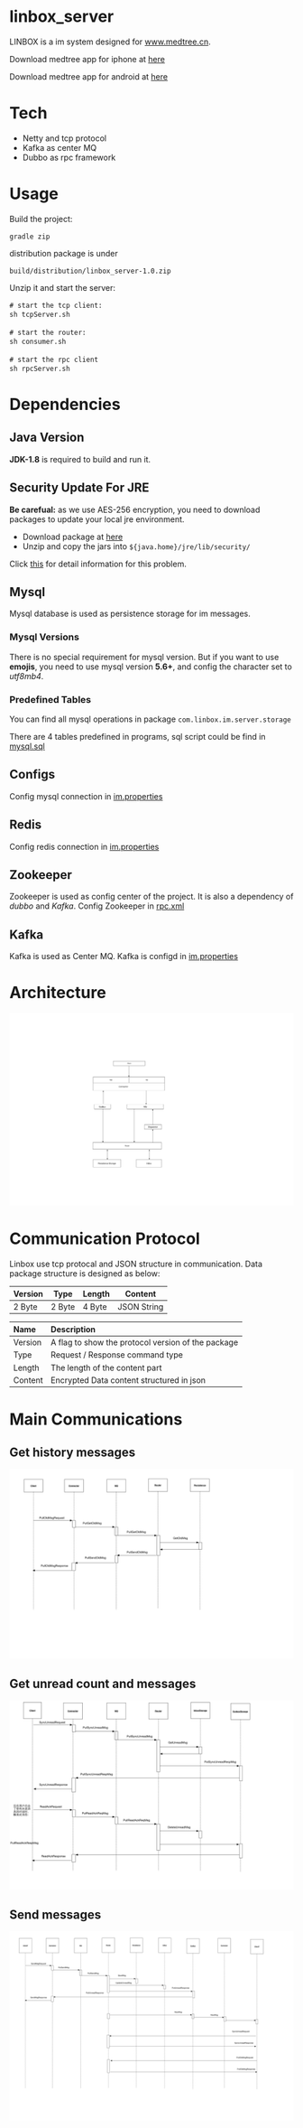 # linbox_server

LINBOX is a im system designed for www.medtree.cn.

Download medtree app for iphone at [here](https://itunes.apple.com/cn/app/yi-shu/id933709180?mt=8)

Download medtree app for android at [here](https://medtree.cn/release/android/4.1.1/medtree.apk)

# Tech
* Netty and tcp protocol
* Kafka as center MQ
* Dubbo as rpc framework

# Usage
Build the project:
```
gradle zip
```

distribution package is under 
```
build/distribution/linbox_server-1.0.zip
```

Unzip it and start the server:
```
# start the tcp client:
sh tcpServer.sh

# start the router:
sh consumer.sh

# start the rpc client
sh rpcServer.sh
```

# Dependencies
## Java Version
**JDK-1.8** is required to build and run it.

## Security Update For JRE
**Be carefual:** as we use AES-256 encryption, you need to download packages to update your local jre environment.
* Download package at [here](http://www.oracle.com/technetwork/java/javase/downloads/jce8-download-2133166.html)
* Unzip and copy the jars into ```${java.home}/jre/lib/security/```

Click [this](http://stackoverflow.com/questions/6481627/java-security-illegal-key-size-or-default-parameters) for detail information for this problem.

## Mysql
Mysql database is used as persistence storage for im messages.

### Mysql Versions
There is no special requirement for mysql version.
But if you want to use **emojis**, you need to use mysql version **5.6+**, and config the character set to *utf8mb4*.

### Predefined Tables
You can find all mysql operations in package ```com.linbox.im.server.storage```

There are 4 tables predefined in programs, sql script could be find in [mysql.sql](src/main/docs/mysql.sql)

## Configs
Config mysql connection in [im.properties](src/main/config/im.properties)

## Redis
Config redis connection in [im.properties](src/main/config/im.properties)

## Zookeeper
Zookeeper is used as config center of the project. It is also a dependency of *dubbo* and *Kafka*.
Config Zookeeper in [rpc.xml](src/main/config/spring/rpc.xml)

## Kafka
Kafka is used as Center MQ.
Kafka is configd in [im.properties](src/main/config/im.properties)


# Architecture
![architecture](src/main/docs/IM-architecture.jpg)


# Communication Protocol
Linbox use tcp protocal and JSON structure in communication.
Data package structure is designed as below:

|Version|Type|Length|Content|
|-----|-----|----|------|
|2 Byte|2 Byte|4 Byte|JSON String|


|Name|Description|
|:--|:--|
|Version| A flag to show the protocol version of the package|
|Type| Request / Response command type|
|Length| The length of the content part|
|Content| Encrypted Data content structured in json|


# Main Communications 
## Get history messages

![im-pulloldmessage](src/main/docs/Im-PullMessage.jpg)

## Get unread count and messages

![im-syncunread](src/main/docs/Im-SyncUnread.jpg)

## Send messages

![Im-Communication](src/main/docs/Im-Communication.jpg)





